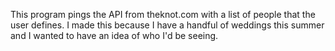 
This program pings the API from theknot.com with a list of people that the user defines. 
I made this because I have a handful of weddings this summer and I wanted to have an idea of who I'd be seeing.
